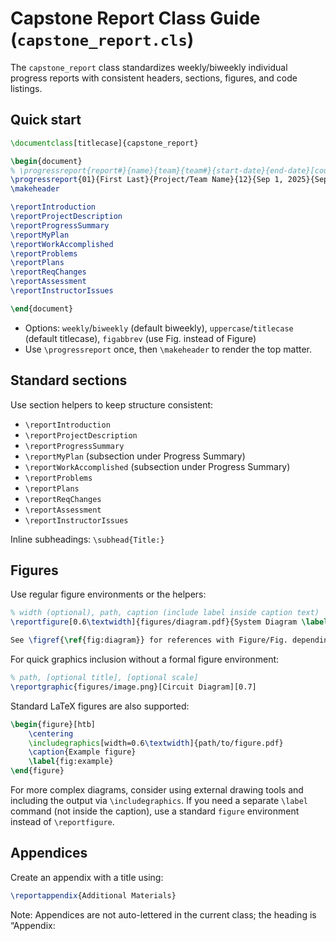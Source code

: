 # Capstone Report Class Guide (`capstone_report.cls`)

The `capstone_report` class standardizes weekly/biweekly individual progress reports with consistent headers, sections, figures, and code listings.

## Quick start

```latex
\documentclass[titlecase]{capstone_report}

\begin{document}
% \progressreport{report#}{name}{team}{team#}{start-date}{end-date}[course]
\progressreport{01}{First Last}{Project/Team Name}{12}{Sep 1, 2025}{Sep 14, 2025}[Course Name: Capstone Design]
\makeheader

\reportIntroduction
\reportProjectDescription
\reportProgressSummary
\reportMyPlan
\reportWorkAccomplished
\reportProblems
\reportPlans
\reportReqChanges
\reportAssessment
\reportInstructorIssues

\end{document}
```

- Options: `weekly`/`biweekly` (default biweekly), `uppercase`/`titlecase` (default titlecase), `figabbrev` (use Fig. instead of Figure)
- Use `\progressreport` once, then `\makeheader` to render the top matter.

## Standard sections

Use section helpers to keep structure consistent:
- `\reportIntroduction`
- `\reportProjectDescription`
- `\reportProgressSummary`
- `\reportMyPlan` (subsection under Progress Summary)
- `\reportWorkAccomplished` (subsection under Progress Summary)
- `\reportProblems`
- `\reportPlans`
- `\reportReqChanges`
- `\reportAssessment`
- `\reportInstructorIssues`

Inline subheadings: `\subhead{Title:}`

## Figures

Use regular figure environments or the helpers:

```latex
% width (optional), path, caption (include label inside caption text)
\reportfigure[0.6\textwidth]{figures/diagram.pdf}{System Diagram \label{fig:diagram}}

See \figref{\ref{fig:diagram}} for references with Figure/Fig. depending on options.
```

For quick graphics inclusion without a formal figure environment:

```latex
% path, [optional title], [optional scale]
\reportgraphic{figures/image.png}[Circuit Diagram][0.7]
```

Standard LaTeX figures are also supported:
```latex
\begin{figure}[htb]
    \centering
    \includegraphics[width=0.6\textwidth]{path/to/figure.pdf}
    \caption{Example figure}
    \label{fig:example}
\end{figure}
```

For more complex diagrams, consider using external drawing tools and including the output via `\includegraphics`. If you need a separate `\label` command (not inside the caption), use a standard `figure` environment instead of `\reportfigure`.

## Appendices

Create an appendix with a title using:

```latex
\reportappendix{Additional Materials}
```

Note: Appendices are not auto-lettered in the current class; the heading is “Appendix: <Title>”. If you need lettered appendices (A, B, C...), add lettering manually in titles or use a counter in the class.

## Code listings

Environments powered by `listings` with sensible defaults:

- `reportpython`
- `reportmatlab`
- `reportcpp`
- `reportterminal`

```latex
\begin{reportpython}[caption=Data Analysis]
import numpy as np
print(np.mean([1,2,3]))
\end{reportpython}
```

## Headers/footers & metadata

- Header shows report number and period; footer shows "Page X of Y".
- Hyperlinks are enabled via `hyperref` and PDF metadata is set from `\progressreport`.

## Example files

- `capstone_template.tex` — Minimal starter
- `capstonereporttest.tex` — Full, compile-ready demo
